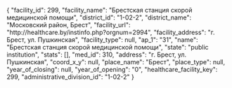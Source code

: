 {
    "facility_id": 299,
    "facility_name": "Брестская станция скорой медицинской помощи",
    "district_id": "1-02-2",
    "district_name": "Московский район, Брест",
    "facility_url": "http:\/\/healthcare.by\/instinfo.php?orgnum=2994",
    "facility_address": "г. Брест, ул. Пушкинская",
    "facility_type": null,
    "ap_1": "31",
    "name": "Брестская станция скорой медицинской помощи",
    "state": "public institution",
    "stats": [],
    "med_id": 310,
    "address": "г. Брест, ул. Пушкинская",
    "coord_x_y": null,
    "place_name": "Брест",
    "place_type": null,
    "year_of_closing": null,
    "year_of_opening": "0",
    "healthcare_facility_key": 299,
    "administrative_division_id": "1-02-2"
}